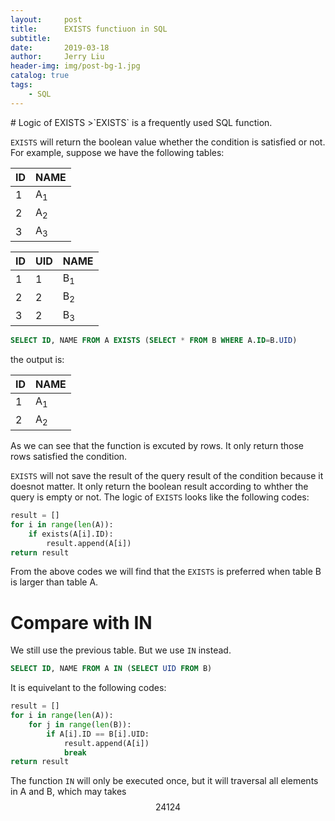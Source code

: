 ```yaml
---
layout:     post
title:      EXISTS functiuon in SQL
subtitle:   
date:       2019-03-18
author:     Jerry Liu
header-img: img/post-bg-1.jpg
catalog: true
tags:
    - SQL
---
```

<link rel="stylesheet" href="/assets/css/syntax.css">
# Logic of EXISTS
>`EXISTS` is a frequently used SQL function.

`EXISTS` will return the boolean value whether the condition is satisfied or not.
For example, suppose we have the following tables:

|ID|NAME|
|----|----|
|1|A<sub>1</sub>|
|2|A<sub>2</sub>|
|3|A<sub>3</sub>|


|ID|UID|NAME|
|--|---|----|
|1|1|B<sub>1</sub>|
|2|2|B<sub>2</sub>|
|3|2|B<sub>3</sub>|

```sql
SELECT ID, NAME FROM A EXISTS (SELECT * FROM B WHERE A.ID=B.UID)
```

the output is:

|ID|NAME|
|--|----|
|1|A<sub>1|
|2|A<sub>2|

As we can see that the function is excuted by rows. It only return those rows satisfied the condition.

`EXISTS` will not save the result of the query result of the condition because it doesnot matter. It only return the boolean result according to whther the query is empty or not. The logic of `EXISTS` looks like the following codes:
```python
result = []
for i in range(len(A)):
    if exists(A[i].ID):
        result.append(A[i])
return result
```

From the above codes we will find that the `EXISTS` is preferred when table B is larger than table A. 

# Compare with IN

We still use the previous table. But we use `IN` instead.

```SQL
SELECT ID, NAME FROM A IN (SELECT UID FROM B)
```

It is equivelant to the following codes:
```python
result = []
for i in range(len(A)):
    for j in range(len(B)):
        if A[i].ID == B[i].UID:
            result.append(A[i])
            break
return result
```
<script type="text/javascript" src="http://cdn.mathjax.org/mathjax/latest/MathJax.js?config=default"></script>

The function `IN` will only be executed once, but it will traversal all elements in A and B, which may takes $$24124$$